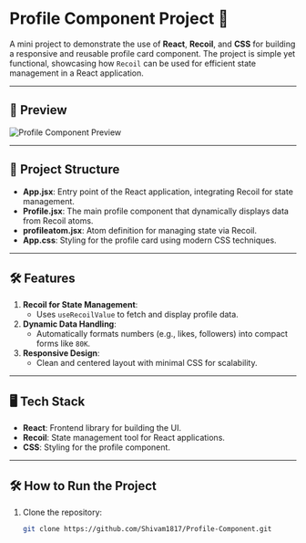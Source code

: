 # Profile Component Project 🚀

A mini project to demonstrate the use of **React**, **Recoil**, and **CSS** for building a responsive and reusable profile card component. The project is simple yet functional, showcasing how `Recoil` can be used for efficient state management in a React application.

---

## 📸 Preview
![Profile Component Preview]([./path/to/your/image.png](https://github.com/user-attachments/assets/a6eb5fa0-2ac0-412b-b827-6ae60f59bfd8))

---

## 📂 Project Structure
- **App.jsx**: Entry point of the React application, integrating Recoil for state management.
- **Profile.jsx**: The main profile component that dynamically displays data from Recoil atoms.
- **profileatom.jsx**: Atom definition for managing state via Recoil.
- **App.css**: Styling for the profile card using modern CSS techniques.

---

## 🛠️ Features
1. **Recoil for State Management**: 
   - Uses `useRecoilValue` to fetch and display profile data.
2. **Dynamic Data Handling**: 
   - Automatically formats numbers (e.g., likes, followers) into compact forms like `80K`.
3. **Responsive Design**: 
   - Clean and centered layout with minimal CSS for scalability.

---

## 🖥️ Tech Stack
- **React**: Frontend library for building the UI.
- **Recoil**: State management tool for React applications.
- **CSS**: Styling for the profile component.

---

## 🛠️ How to Run the Project

1. Clone the repository:
   ```bash
   git clone https://github.com/Shivam1817/Profile-Component.git
